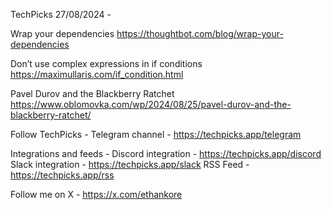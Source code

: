 TechPicks 27/08/2024 -

Wrap your dependencies
https://thoughtbot.com/blog/wrap-your-dependencies

Don’t use complex expressions in if conditions
https://maximullaris.com/if_condition.html

Pavel Durov and the Blackberry Ratchet
https://www.oblomovka.com/wp/2024/08/25/pavel-durov-and-the-blackberry-ratchet/

Follow TechPicks -
Telegram channel - https://techpicks.app/telegram

Integrations and feeds -
Discord integration - https://techpicks.app/discord
Slack integration - https://techpicks.app/slack
RSS Feed - https://techpicks.app/rss

Follow me on X - https://x.com/ethankore